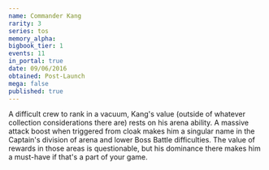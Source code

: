 ```yaml
---
name: Commander Kang
rarity: 3
series: tos
memory_alpha:
bigbook_tier: 1
events: 11
in_portal: true
date: 09/06/2016
obtained: Post-Launch
mega: false
published: true
---
```


A difficult crew to rank in a vacuum, Kang's value (outside of whatever collection considerations there are) rests on his arena ability. A massive attack boost when triggered from cloak makes him a singular name in the Captain's division of arena and lower Boss Battle difficulties. The value of rewards in those areas is questionable, but his dominance there makes him a must-have if that's a part of your game.
